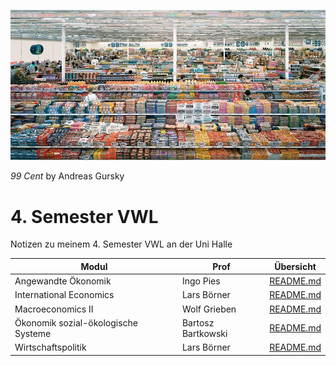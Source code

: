 ![2022-02-13_13-29](images/2022-02-13_13-29.jpg)

*99 Cent* by Andreas Gursky

# 4. Semester VWL

Notizen zu meinem 4. Semester VWL an der Uni Halle

| Modul                               | Prof               | Übersicht                               |
| ----------------------------------- | ------------------ | --------------------------------------- |
| Angewandte Ökonomik                 | Ingo Pies          | [README.md](VL_Angewandte/README.md)    |
| International Economics             | Lars Börner        | [README.md](VL_International/README.md) |
| Macroeconomics II                   | Wolf Grieben       | [README.md](VL_Makro2/README.md)        |
| Ökonomik sozial-ökologische Systeme | Bartosz Bartkowski | [README.md](VL_SoÖko/README.md)         |
| Wirtschaftspolitik                  | Lars Börner        | [README.md](VL_WiPo/README.md)          |

